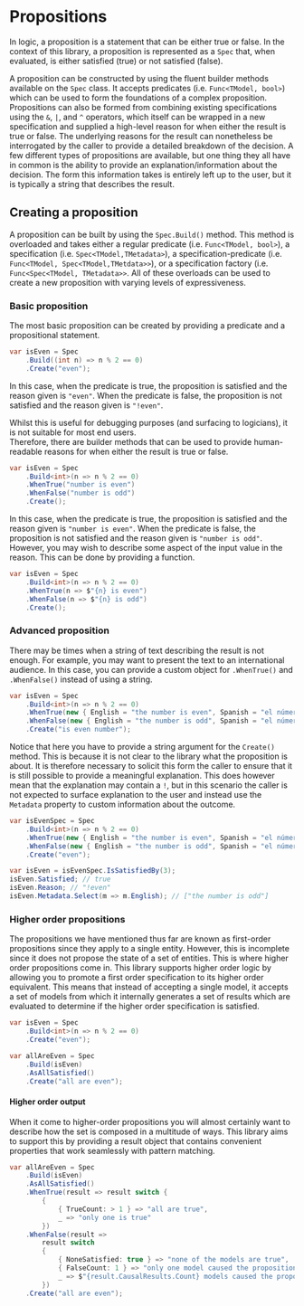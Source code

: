 ﻿# Propositions

In logic, a proposition is a statement that can be either true or false. In the context of this library, a 
proposition is represented as a `Spec` that, when evaluated,  is either satisfied (true) or not satisfied (false).

A proposition can be constructed by using the fluent builder methods available on the `Spec` class. It accepts 
predicates (i.e. `Func<TModel, bool>`) which can be used to form the foundations of a complex proposition.  Propositions
can also be formed from combining existing specifications using the `&`, `|`, and `^` operators, which itself can be 
wrapped in a new specification and supplied a high-level reason for when either the result is true or false.  The 
underlying reasons for the result can nonetheless be interrogated by the caller to provide a detailed breakdown of 
the decision.  A few different types of propositions are available, but one thing they all have in common is the 
ability to provide an explanation/information about the decision. The form this information takes is entirely left 
up to the user, but it is typically a string that describes the result.

## Creating a proposition

A proposition can be built by using the `Spec.Build()` method. This method is overloaded and takes either a regular 
predicate (i.e. `Func<TModel, bool>`), a specification (i.e. `Spec<TModel,TMetadata>`), a specification-predicate
(i.e. `Func<TModel, Spec<TModel,TMetdata>>`), or a specification factory (i.e. `Func<Spec<TModel, TMetadata>>`.  All 
of these overloads can be used to create a new proposition with varying levels of expressiveness.

### Basic proposition
The most basic proposition can be created by providing a predicate and a propositional statement.
```csharp
var isEven = Spec
    .Build((int n) => n % 2 == 0)
    .Create("even");
```
In this case, when the predicate is true, the proposition is satisfied and the reason given is `"even"`. When the 
predicate is false, the proposition is not satisfied and the reason given is `"!even"`.

Whilst this is useful for debugging purposes (and surfacing to logicians), it is not suitable for most end users.  
Therefore, there are builder methods that can be used to provide human-readable reasons for when either the result is 
true or false.
```csharp
var isEven = Spec
    .Build<int>(n => n % 2 == 0)
    .WhenTrue("number is even")
    .WhenFalse("number is odd")
    .Create();
```
In this case, when the predicate is true, the proposition is satisfied and the reason given is `"number is even"`. 
When the predicate is false, the proposition is not satisfied and the reason given is `"number is odd"`. However, 
you may wish to describe some aspect of the input value in the reason. This can be done by providing a function.
```csharp
var isEven = Spec
    .Build<int>(n => n % 2 == 0)
    .WhenTrue(n => $"{n} is even")
    .WhenFalse(n => $"{n} is odd")
    .Create();
```
### Advanced proposition
There may be times when a string of text describing the result is not enough. For example, you may want to present 
the text to an international audience. In this case, you can provide a custom object for `.WhenTrue()` and `.WhenFalse()`
instead of using a string.
```csharp
var isEven = Spec
    .Build<int>(n => n % 2 == 0)
    .WhenTrue(new { English = "the number is even", Spanish = "el número es par" })
    .WhenFalse(new { English = "the number is odd", Spanish = "el número es impar" })
    .Create("is even number");
```
Notice that here you have to provide a string argument for the `Create()` method. This is because it is not 
clear to the library what the proposition is about. It is therefore necessary to solicit this form the caller to 
ensure that it is still possible to provide a meaningful explanation. This does however mean that the explanation may 
contain a `!`, but in this scenario the caller is not expected to surface explanation to the user and instead use the 
`Metadata` property to custom information about the outcome.
```csharp
var isEvenSpec = Spec
    .Build<int>(n => n % 2 == 0)
    .WhenTrue(new { English = "the number is even", Spanish = "el número es par" })
    .WhenFalse(new { English = "the number is odd", Spanish = "el número es impar" })
    .Create("even");

var isEven = isEvenSpec.IsSatisfiedBy(3);
isEven.Satisfied; // true
isEven.Reason; // "!even"
isEven.Metadata.Select(m => m.English); // ["the number is odd"]
```

### Higher order propositions
The propositions we have mentioned thus far are known as first-order propositions since they apply to a single 
entity.  However, this is incomplete since it does not propose the state of a set of entities.  This is 
where higher order propositions come in. This library supports higher order logic by allowing you to promote a first 
order specification to its higher order equivalent.  This means that instead of accepting a single model, it accepts a 
set of models from which it internally generates a set of results which are evaluated to determine if the higher order 
specification is satisfied.
```csharp
var isEven = Spec
    .Build<int>(n => n % 2 == 0)
    .Create("even");

var allAreEven = Spec
    .Build(isEven)
    .AsAllSatisfied()
    .Create("all are even");
```

#### Higher order output
When it come to higher-order propositions you will almost certainly want to describe how the set is composed in a 
multitude of ways.  This library aims to support this by providing a result object that contains convenient properties 
that work seamlessly with pattern matching. 
```csharp 
var allAreEven = Spec
    .Build(isEven)
    .AsAllSatisfied()
    .WhenTrue(result => result switch {
        { 
            { TrueCount: > 1 } => "all are true",
            _ => "only one is true"
        })
    .WhenFalse(result =>
        result switch
        {
            { NoneSatisfied: true } => "none of the models are true",
            { FalseCount: 1 } => "only one model caused the proposition to be false",
            _ => $"{result.CausalResults.Count} models caused the proposition to be false"
        })
    .Create("all are even");
```
